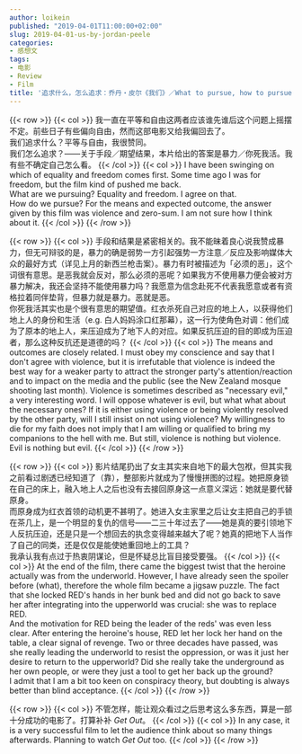 ```yaml
---
author: loikein
published: "2019-04-01T11:00:00+02:00"
slug: 2019-04-01-us-by-jordan-peele
categories:
- 感想文
tags:
- 电影
- Review
- Film
title: '追求什么，怎么追求：乔丹・皮尔《我们》／What to pursue, how to pursue: Jordan Peele Us'
---
```

{{< row >}}
{{< col >}}
我一直在平等和自由这两者应该谁先谁后这个问题上摇摆不定。前些日子有些偏向自由，然而这部电影又给我偏回去了。  
我们追求什么？平等与自由，我很赞同。  
我们怎么追求？——关于手段／期望结果，本片给出的答案是暴力／你死我活。我有些不确定自己怎么看。
{{< /col >}}
{{< col >}}
I have been swinging on which of equality and freedom comes first. Some
time ago I was for freedom, but the film kind of pushed me back.  
What are we pursuing? Equality and freedom. I agree on that.  
How do we pursue? For the means and expected outcome, the answer given
by this film was violence and zero-sum. I am not sure how I think about
it.
{{< /col >}}
{{< /row >}}

{{< row >}}
{{< col >}}
手段和结果是紧密相关的。我不能昧着良心说我赞成暴力，但无可辩驳的是，暴力的确是弱势一方引起强势一方注意／反应及影响媒体大众的最好方式（详见上月的新西兰枪击案）。暴力有时被描述为「必须的恶」，这个词很有意思。是恶我就会反对，那么必须的恶呢？如果我方不使用暴力便会被对方暴力解决，我还会坚持不能使用暴力吗？我愿意为信念赴死不代表我愿意或者有资格拉着同伴垫背，但暴力就是暴力。恶就是恶。  
你死我活其实也是个很有意思的期望值。红衣杀死自己对应的地上人，以获得他们地上人的身份和生活（e.g.
白人妈妈涂口红那幕），这一行为使角色对调：他们成为了原本的地上人，来压迫成为了地下人的对应。如果反抗压迫的目的即成为压迫者，那么这种反抗还是道德的吗？
{{< /col >}}
{{< col >}}
The means and outcomes are closely related. I must obey my conscience
and say that I don't agree with violence, but it is irrefutable that
violence is indeed the best way for a weaker party to attract the
stronger party's attention/reaction and to impact on the media and the
public (see the New Zealand mosque shooting last month). Violence is
sometimes described as "necessary evil," a very interesting word. I will
oppose whatever is evil, but what what about the necessary ones? If it
is either using violence or being violently resolved by the other party,
will I still insist on not using violence? My willingness to die for my
faith does not imply that I am willing or qualified to bring my
companions to the hell with me. But still, violence is nothing but
violence. Evil is nothing but evil.
{{< /col >}}
{{< /row >}}

{{< row >}}
{{< col >}}
影片结尾扔出了女主其实来自地下的最大包袱，但其实我之前看过剧透已经知道了（靠），整部影片就成为了慢慢拼图的过程。她把原身锁在自己的床上，融入地上人之后也没有去接回原身这一点意义深远：她就是要代替原身。  
而原身成为红衣首领的动机更不甚明了。她进入女主家里之后让女主把自己的手锁在茶几上，是一个明显的复仇的信号——二三十年过去了——她是真的要引领地下人反抗压迫，还是只是一个想回去的执念变得越来越大了呢？她真的把地下人当作了自己的同类，还是仅仅是能使她重回地上的工具？  
我承认我有点过于热衷阴谋论，但是怀疑总比盲目接受要强。
{{< /col >}}
{{< col >}}
At the end of the film, there came the biggest twist that the heroine
actually was from the underworld. However, I have already seen the
spoiler before (what), therefore the whole film became a jigsaw puzzle.
The fact that she locked RED's hands in her bunk bed and did not go back
to save her after integrating into the upperworld was crucial: she was
to replace RED.  
And the motivation for RED being the leader of the reds' was even less
clear. After entering the heroine's house, RED let her lock her hand on
the table, a clear signal of revenge. Two or three decades have passed,
was she really leading the underworld to resist the oppression, or was
it just her desire to return to the upperworld? Did she really take the
underground as her own people, or were they just a tool to get her back
up the ground?  
I admit that I am a bit too keen on conspiracy theory, but doubting is
always better than blind acceptance.
{{< /col >}}
{{< /row >}}

{{< row >}}
{{< col >}}
不管怎样，能让观众看过之后思考这么多东西，算是一部十分成功的电影了。打算补补
<cite>Get Out</cite>。
{{< /col >}}
{{< col >}}
In any case, it is a very successful film to let the audience think
about so many things afterwards. Planning to watch <cite>Get Out</cite> too.
{{< /col >}}
{{< /row >}}
